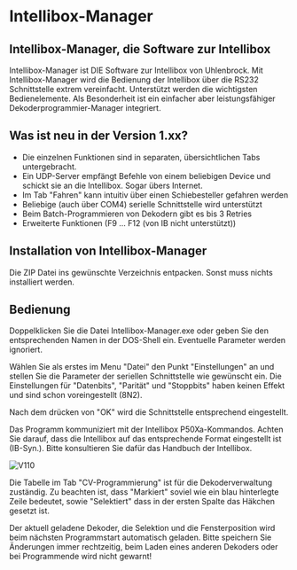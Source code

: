 # Intellibox-Manager
## Intellibox-Manager, die Software zur Intellibox

Intellibox-Manager ist DIE Software zur Intellibox von Uhlenbrock.
Mit Intellibox-Manager wird die Bedienung der Intellibox über die
RS232 Schnittstelle extrem vereinfacht. Unterstützt werden die wichtigsten
Bedienelemente. Als Besonderheit ist ein einfacher aber leistungsfähiger
Dekoderprogrammier-Manager integriert.

## Was ist neu in der Version 1.xx?

- Die einzelnen Funktionen sind in separaten, übersichtlichen Tabs untergebracht.
- Ein UDP-Server empfängt Befehle von einem beliebigen Device und schickt sie
an die Intellibox. Sogar übers Internet.
- Im Tab "Fahren" kann intuitiv über einen Schiebesteller gefahren werden
- Beliebige (auch über COM4) serielle Schnittstelle wird unterstützt
- Beim Batch-Programmieren von Dekodern gibt es bis 3 Retries
- Erweiterte Funktionen (F9 ... F12 (von IB nicht unterstützt))

## Installation von Intellibox-Manager

Die ZIP Datei ins gewünschte Verzeichnis entpacken.
Sonst muss nichts installiert werden.

## Bedienung

Doppelklicken Sie die Datei Intellibox-Manager.exe oder geben Sie den
entsprechenden Namen in der DOS-Shell ein. Eventuelle
Parameter werden ignoriert.

Wählen Sie als erstes im Menu "Datei" den Punkt "Einstellungen"
an und stellen Sie die Parameter der seriellen Schnittstelle wie
gewünscht ein. Die Einstellungen für "Datenbits", "Parität" und
"Stoppbits" haben keinen Effekt und sind schon voreingestellt
(8N2).

Nach dem drücken von "OK" wird die Schnittstelle entsprechend
eingestellt.

Das Programm kommuniziert mit der Intellibox P50Xa-Kommandos.
Achten Sie darauf, dass die Intellibox auf das entsprechende
Format eingestellt ist (IB-Syn.). Bitte konsultieren Sie dafür das Handbuch
der Intellibox.

![V110](https://github.com/Chregu73/Intellibox-Manager/assets/17860028/4bd51386-1f09-448b-995a-d0f96abc2674)

Die Tabelle im Tab "CV-Programmierung" ist für die Dekoderverwaltung
zuständig. Zu beachten ist, dass "Markiert" soviel wie ein blau hinterlegte
Zeile bedeutet, sowie "Selektiert" dass in der ersten Spalte das Häkchen
gesetzt ist.

Der aktuell geladene Dekoder, die Selektion und die Fensterposition
wird beim nächsten Programmstart automatisch geladen. Bitte speichern
Sie Änderungen immer rechtzeitig, beim Laden eines anderen Dekoders oder
bei Programmende wird nicht gewarnt!
